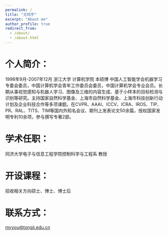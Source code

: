```yaml
---
permalink: /
title: "尤鸣宇"
excerpt: "About me"
author_profile: true
redirect_from: 
  - /about/
  - /about.html
---
```


个人简介：
======
1998年9月-2007年12月 浙江大学 计算机学院 本硕博
中国人工智能学会机器学习专委会委员，中国计算机学会青年工作委员会委员，中国计算机学会专业会员。长期从事视觉感知与机器人学习、图像及三维的内容生成、基于小样本的目标检测与识别等研究。主持国家自然科学基金、上海市自然科学基金、上海市科技创新行动计划及企业科技合作等多项课题。在CVPR、AAAI、ICCV、ICRA、IROS、TIP、PR、RAL、TITS、TIM等国内外知名会议、期刊上发表论文50余篇，授权国家发明专利10余项，参与撰写专著2部。


学术任职：
======
同济大学电子与信息工程学院控制科学与工程系 教授

开设课程：
======
招收相关方向硕士、博士、博士后

联系方式：
======
myyou@tongji.edu.cn


